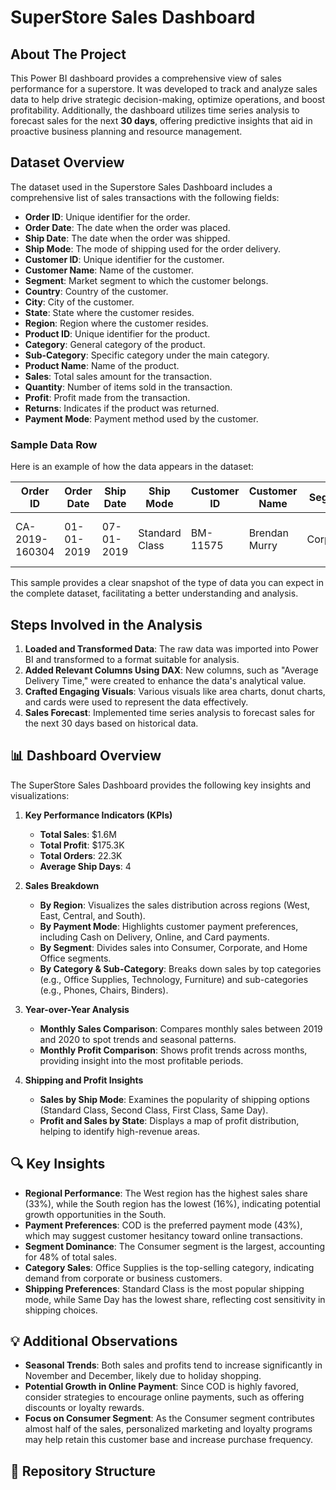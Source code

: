 # SuperStore Sales Dashboard


## About The Project
This Power BI dashboard provides a comprehensive view of sales performance for a superstore. It was developed to track and analyze sales data to help drive strategic decision-making, optimize operations, and boost profitability. Additionally, the dashboard utilizes time series analysis to forecast sales for the next **30 days**, offering predictive insights that aid in proactive business planning and resource management.



## Dataset Overview
The dataset used in the Superstore Sales Dashboard includes a comprehensive list of sales transactions with the following fields:

- **Order ID**: Unique identifier for the order.
- **Order Date**: The date when the order was placed.
- **Ship Date**: The date when the order was shipped.
- **Ship Mode**: The mode of shipping used for the order delivery.
- **Customer ID**: Unique identifier for the customer.
- **Customer Name**: Name of the customer.
- **Segment**: Market segment to which the customer belongs.
- **Country**: Country of the customer.
- **City**: City of the customer.
- **State**: State where the customer resides.
- **Region**: Region where the customer resides.
- **Product ID**: Unique identifier for the product.
- **Category**: General category of the product.
- **Sub-Category**: Specific category under the main category.
- **Product Name**: Name of the product.
- **Sales**: Total sales amount for the transaction.
- **Quantity**: Number of items sold in the transaction.
- **Profit**: Profit made from the transaction.
- **Returns**: Indicates if the product was returned.
- **Payment Mode**: Payment method used by the customer.

### Sample Data Row
Here is an example of how the data appears in the dataset:

| Order ID       | Order Date | Ship Date  | Ship Mode       | Customer ID | Customer Name  | Segment   | Country       | City          | State     | Region | Product ID        | Category  | Sub-Category | Product Name                                        | Sales | Quantity | Profit | Returns | Payment Mode |
|----------------|------------|------------|-----------------|-------------|----------------|-----------|---------------|---------------|-----------|--------|-------------------|-----------|--------------|----------------------------------------------------|-------|----------|--------|---------|--------------|
| CA-2019-160304 | 01-01-2019 | 07-01-2019 | Standard Class  | BM-11575    | Brendan Murry  | Corporate | United States | Gaithersburg  | Maryland  | East   | FUR-BO-10004709   | Furniture | Bookcases    | Bush Westfield Collection Bookcases/Medium Cherry | 73.94 | 1        | 28.27  | 0       | Online       |

This sample provides a clear snapshot of the type of data you can expect in the complete dataset, facilitating a better understanding and analysis.


## Steps Involved in the Analysis
1. **Loaded and Transformed Data**: The raw data was imported into Power BI and transformed to a format suitable for analysis.
2. **Added Relevant Columns Using DAX**: New columns, such as "Average Delivery Time," were created to enhance the data's analytical value.
3. **Crafted Engaging Visuals**: Various visuals like area charts, donut charts, and cards were used to represent the data effectively.
4. **Sales Forecast**: Implemented time series analysis to forecast sales for the next 30 days based on historical data.


## 📊 Dashboard Overview

The SuperStore Sales Dashboard provides the following key insights and visualizations:



1. **Key Performance Indicators (KPIs)**
   - **Total Sales**: $1.6M
   - **Total Profit**: $175.3K
   - **Total Orders**: 22.3K
   - **Average Ship Days**: 4

2. **Sales Breakdown**
   - **By Region**: Visualizes the sales distribution across regions (West, East, Central, and South).
   - **By Payment Mode**: Highlights customer payment preferences, including Cash on Delivery, Online, and Card payments.
   - **By Segment**: Divides sales into Consumer, Corporate, and Home Office segments.
   - **By Category & Sub-Category**: Breaks down sales by top categories (e.g., Office Supplies, Technology, Furniture) and sub-categories (e.g., Phones, Chairs, Binders).

3. **Year-over-Year Analysis**
   - **Monthly Sales Comparison**: Compares monthly sales between 2019 and 2020 to spot trends and seasonal patterns.
   - **Monthly Profit Comparison**: Shows profit trends across months, providing insight into the most profitable periods.

4. **Shipping and Profit Insights**
   - **Sales by Ship Mode**: Examines the popularity of shipping options (Standard Class, Second Class, First Class, Same Day).
   - **Profit and Sales by State**: Displays a map of profit distribution, helping to identify high-revenue areas.

## 🔍 Key Insights

- **Regional Performance**: The West region has the highest sales share (33%), while the South region has the lowest (16%), indicating potential growth opportunities in the South.
- **Payment Preferences**: COD is the preferred payment mode (43%), which may suggest customer hesitancy toward online transactions.
- **Segment Dominance**: The Consumer segment is the largest, accounting for 48% of total sales.
- **Category Sales**: Office Supplies is the top-selling category, indicating demand from corporate or business customers.
- **Shipping Preferences**: Standard Class is the most popular shipping mode, while Same Day has the lowest share, reflecting cost sensitivity in shipping choices.

## 💡 Additional Observations

- **Seasonal Trends**: Both sales and profits tend to increase significantly in November and December, likely due to holiday shopping.
- **Potential Growth in Online Payment**: Since COD is highly favored, consider strategies to encourage online payments, such as offering discounts or loyalty rewards.
- **Focus on Consumer Segment**: As the Consumer segment contributes almost half of the sales, personalized marketing and loyalty programs may help retain this customer base and increase purchase frequency.

## 📂 Repository Structure

